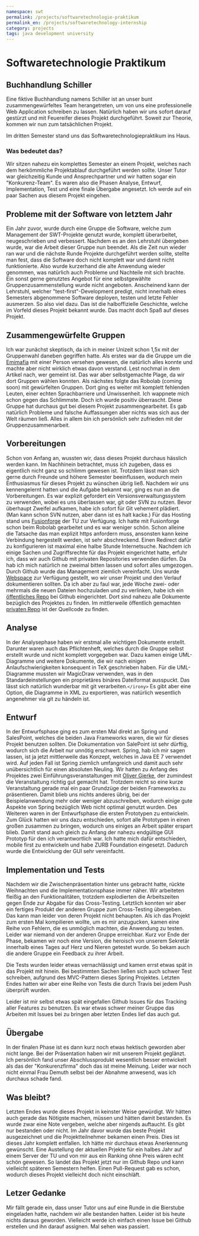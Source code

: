 ```yaml
---
namespace: swt
permalink: /projects/softwaretechnologie-praktikum
permalink_en: /projects/softwaretechnology-internship
category: projects
tags: java development university
---
```


# Softwaretechnologie Praktikum

## Buchhandlung Schiller

Eine fiktive Buchhandlung namens Schiller ist an unser bunt zusammengewürfeltes Team herangetreten, um von uns eine professionelle Web Application schreiben zu lassen.
Natürlich haben wir uns sofort darauf gestürzt und mit Feuereifer dieses Projekt durchgeführt.
Soweit zur Theorie, kommen wir nun zum tatsächlichen Projekt.

Im dritten Semester stand uns das Softwaretechnologiepraktikum ins Haus.

### Was bedeutet das?

Wir sitzen nahezu ein komplettes Semester an einem Projekt, welches nach dem herkömmliche Projektablauf durchgeführt werden sollte.
Unser Tutor war gleichzeitig Kunde und Ansprechpartner und wir hatten sogar ein "Konkurenz-Team".
Es waren also die Phasen Analyse, Entwurf, Implementation, Test und eine finale Übergabe angesetzt.
Ich werde auf ein paar Sachen aus diesem Projekt eingehen.

## Probleme mit der Software von letztem Jahr

Ein Jahr zuvor, wurde durch eine Gruppe die Software, welche zum Management der SWT-Projekte genutzt wurde, komplett überarbeitet, neugeschrieben und verbessert.
Nachdem es an den Lehrstuhl übergeben wurde, war die Arbeit dieser Gruppe nun beendet.
Als die Zeit nun wieder ran war und die nächste Runde Projekte durchgeführt werden sollte, stellte man fest, dass die Software doch nicht komplett war und damit nicht funktionierte.
Also wurde kurzerhand die alte Anwendung wieder genommen, was natürlich auch Probleme und Nachteile mit sich brachte.
Ein sonst gerne genutztes Angebot für eine selbstgewählte Gruppenzusammenstellung wurde nicht angeboten.
Anscheinend kann der Lehrstuhl, welcher "test-first"-Development predigt, nicht innerhalb eines Semesters abgenommene Software deployen, testen und letzte Fehler ausmerzen.
So also viel dazu.
Das ist die halboffizielle Geschichte, welche im Vorfeld dieses Projekt bekannt wurde.
Das macht doch Spaß auf dieses Projekt.

## Zusammengewürfelte Gruppen

Ich war zunächst skeptisch, da ich in meiner Unizeit schon 1,5x mit der Gruppenwahl daneben gegriffen hatte.
Als erstes war da die Gruppe um die [Emimafia][emimafia] mit einer Person versehen gewesen, die natürlich alles konnte und machte aber nicht wirklich etwas davon verstand.
Lest nochmal in dem Artikel nach, wer gemeint ist.
Das war aber selbstgemachte Plage, da wir dort Gruppen wählen konnten.
Als nächstes folgte das Robolab (coming soon) mit gewürfelten Gruppen.
Dort ging es weiter mit komplett fehlenden Leuten, einer echten Sprachbarriere und Unwissenheit.
Ich wappnete mich schon gegen das Schlimmste.
Doch ich wurde positiv überrascht.
Diese Gruppe hat durchaus gut bei diesem Projekt zusammengearbeitet.
Es gab natürlich Probleme und falsche Auffassungen aber nichts was sich aus der Welt räumen ließ.
Alles in allem bin ich persönlich sehr zufrieden mit der Gruppenzusammenarbeit.

[emimafia]: /projects/emimafia

## Vorbereitungen

Schon von Anfang an, wussten wir, dass dieses Projekt durchaus hässlich werden kann.
Im Nachhinein betrachtet, muss ich zugeben, dass es eigentlich nicht ganz so schlimm gewesen ist.
Trotzdem lässt man sich gerne durch Freunde und höhere Semester beeinflussen, wodurch mein Enthusiasmus für dieses Projekt zu wünschen übrig ließ.
Nachdem wir uns kennengelernt hatten und die Aufgabe bekannt war, ging es nun an die Vorbereitungen.
Es war explizit gefordert ein Versionsverwaltungssystem zu verwenden, wobei es uns überlassen war, git oder SVN zu nutzen.
Bevor überhaupt Zweifel aufkamen, habe ich sofort für Git vehement plädiert.
(Man kann schon SVN nutzen, aber dann ist es halt kacke.)
Für das Hosting stand uns [Fusionforge][fusionforge] der TU zur Verfügung.
Ich hatte mit Fusionforge schon beim Robolab gearbeitet und es war weniger schön.
Schon alleine die Tatsache das man explizit https anfordern muss, ansonsten kann keine Verbindung hergestellt werden, ist sehr abschreckend.
Einen Redirect dafür zu konfigurieren ist maximal eine halbe Stunde Internetsuche.
Nachdem ich einige Sachen und Zugriffsrechte für das Projekt eingerichtet hatte, erfuhr ich, dass wir auch Github mit privaten Repositories verwenden dürfen.
Da hab ich mich natürlich ne zweimal bitten lassen und sofort alles umgezogen.
Durch Github wurde das Management ziemlich vereinfacht.
Uns wurde [Webspace][webspace] zur Verfügung gestellt, wo wir unser Projekt und den Verlauf dokumentieren sollten.
Da ich aber zu faul war, jede Woche zwei- oder mehrmals die neuen Dateien hochzuladen und zu verlinken, habe ich ein [öffentliches Repo][public-schiller] bei Github eingerichtet.
Dort sind nahezu alle Dokumente bezüglich des Projektes zu finden.
Im mittlerweile öffentlich gemachten [privaten Repo][bookshop-schiller] ist der Quellcode zu finden.

[fusionforge]: https://fusionforge.zih.tu-dresden.de/
[webspace]: http://group17.kepler.international/
[public-schiller]: https://github.com/MarauderXtreme/public-schiller
[bookshop-schiller]: https://github.com/MarauderXtreme/bookshop-schiller

## Analyse

In der Analysephase haben wir erstmal alle wichtigen Dokumente erstellt.
Darunter waren auch das Pflichtenheft, welches durch die Gruppe selbst erstellt wurde und nicht komplett vorgegeben war.
Dazu kamen einige UML-Diagramme und weitere Dokumente, die wir nach einigen Anlaufschwierigkeiten konsequent in TeX geschrieben haben.
Für die UML-Diagramme mussten wir MagicDraw verwenden, was in den Standardeinstellungen ein proprietäres binäres Dateiformat ausspuckt.
Das lässt sich natürlich wunderbar mit git verarbeiten.`</irony>`
Es gibt aber eine Option, die Diagramme in XML zu exportieren, was natürlich wesentlich angenehmer via git zu händeln ist.

## Entwurf

In der Entwurfsphase ging es zum ersten Mal direkt an Spring und SalesPoint, welches die beiden Java Frameworks waren, die wir für dieses Projekt benutzen sollten.
Die Dokumentation von SalePoint ist sehr dürftig, wodurch sich die Arbeit nur unnötig erschwert.
Spring, hab ich mir sagen lassen, ist ja jetzt mittlerweile das Konzept, welches in Java EE 7 verwendet wird.
Auf jeden Fall ist Spring ziemlich umfangreich und damit auch sehr unübersichtlich für einen absoluten Neuling.
Wir hatten zu Anfang des Projektes zwei Einführungsveranstaltungen mit [Oliver Gierke][oliver-gierke], der zumindest die Veranstaltung richtig gut gemacht hat.
Trotzdem reicht so eine kurze Veranstaltung gerade mal ein paar Grundzüge der beiden Frameworks zu präsentieren.
Damit blieb uns nichts anderes übrig, bei der Beispielanwendung mehr oder weniger abzuschreiben, wodurch einige gute Aspekte von Spring bezüglich Web nicht optimal genutzt wurden.
Des Weiteren waren in der Entwurfsphase die ersten Prototypen zu entwickeln.
Zum Glück hatten wir uns dazu entschieden, sofort alle Prototypen in einen großen zusammen zu bringen, wodurch uns einiges an Arbeit später erspart blieb.
Damit stand auch gleich zu Anfang der nahezu endgültige GUI Prototyp für den ich verantwortlich war.
Ich hatte mich dafür entschieden, mobile first zu entwickeln und habe ZURB Foundation eingesetzt.
Dadurch wurde die Entwicklung der GUI sehr vereinfacht.

[oliver-gierke]: https://github.com/olivergierke

## Implementation und Tests

Nachdem wir die Zwischenpräsentation hinter uns gebracht hatte, rückte Weihnachten und die Implementationsphase immer näher.
Wir arbeiteten fleißig an den Funktionalitäten, trotzdem explodierten die Arbeitszeiten gegen Ende zur Abgabe für das Cross-Testing.
Letztlich konnten wir aber ein fertiges Produkt der anderen Gruppe zum Cross-Testing übergeben.
Das kann man leider von deren Projekt nicht behaupten.
Als ich das Projekt zum ersten Mal kompilieren wollte, um es mir anzugucken, kamen eine Reihe von Fehlern, die es unmöglich machten, die Anwendung zu testen.
Leider war niemand von der anderen Gruppe erreichbar.
Kurz vor Ende der Phase, bekamen wir noch eine Version, die heroisch von unserem Sekretär innerhalb eines Tages auf Herz und Nieren getestet wurde.
So bekam auch die andere Gruppe ein Feedback zu ihrer Arbeit.

Die Tests wurden leider etwas vernachlässigt und kamen errst etwas spät in das Projekt mit hinein.
Bei bestimmten Sachen ließen sich auch schwer Test schreiben, aufgrund des MVC-Pattern dieses Spring Projektes.
Letzten Endes hatten wir aber eine Reihe von Tests die durch Travis bei jedem Push überprüft wurden.

Leider ist mir selbst etwas spät eingefallen Github Issues für das Tracking aller Features zu benutzen.
Es war etwas schwer meiner Gruppe das Arbeiten mit Issues bei zu bringen aber letzten Endes lief das auch gut.

## Übergabe

In der finalen Phase ist es dann kurz noch etwas hektisch geworden aber nicht lange.
Bei der Präsentation haben wir mit unserem Projekt geglänzt.
Ich persönlich fand unser Abschlussprodukt wesentlich besser entwickelt als das der "Konkurenzfirma" doch das ist meine Meinung.
Leider war noch nicht einmal Frau Demuth selbst bei der Abnahme anwesend, was ich durchaus schade fand.

## Was bleibt?

Letzten Endes wurde dieses Projekt in keinster Weise gewürdigt.
Wir hätten auch gerade das Nötigste machen, müssen und hätten damit bestanden.
Es wurde zwar eine Note vergeben, welche aber nirgends auftaucht.
Es gibt nur bestanden oder nicht.
Im Jahr davor wurde das beste Projekt ausgezeichnet und die Projektteilnehmer bekamen einen Preis.
Dies ist dieses Jahr komplett entfallen.
Ich hätte mir durchaus etwas Anerkennung gewünscht.
Eine Austellung der aktuellen Prjekte für ein halbes Jahr auf einem Server der TU und von mir aus ein Ranking ohne Preis wären echt schön gewesen.
So landet das Projekt jetzt nur im Github Repo und kann vielleicht späteren Semestern helfen.
Einen Pull-Request gab es schon, wodurch dieses Projekt vielleicht doch nicht einschläft.

## Letzer Gedanke

Mir fällt gerade ein, dass unser Tutor uns auf eine Runde in die Bierstube eingeladen hatte, nachdem wir alle bestanden hatten.
Leider ist bis heute nichts daraus geworden.
Vielleicht werde ich einfach einen Issue bei Github erstellen und ihn darauf assignen.
Mal sehen was passiert.
